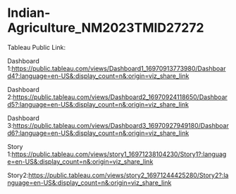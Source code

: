 # Indian-Agriculture_NM2023TMID27272



Tableau Public Link:

Dashboard 1:https://public.tableau.com/views/Dashboard1_16970913773980/Dashboard4?:language=en-US&:display_count=n&:origin=viz_share_link

Dashboard 2:https://public.tableau.com/views/Dashboard2_16970924118650/Dashboard5?:language=en-US&:display_count=n&:origin=viz_share_link 

Dashboard 3:https://public.tableau.com/views/Dashboard3_16970927949180/Dashboard6?:language=en-US&:display_count=n&:origin=viz_share_link


Story 1:https://public.tableau.com/views/story1_16971238104230/Story1?:language=en-US&:display_count=n&:origin=viz_share_link
   

Story2:https://public.tableau.com/views/story2_16971244425280/Story2?:language=en-US&:display_count=n&:origin=viz_share_link 

